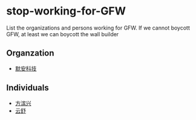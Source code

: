 # stop-working-for-GFW
List the organizations and persons working for GFW. If we cannot boycott GFW, at least we can boycott the wall builder

## Organzation
* [默安科技][1]

## Individuals

* [方滨兴][2]
* [云舒][3]

[1]: http://www.chinagfw.org/2019/03/blog-post.html
[2]: http://english.sina.com/china/p/2011/0217/360409.html
[3]: https://www.moresec.cn/about-us.html
